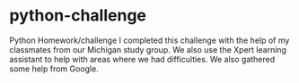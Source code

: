 # python-challenge
Python Homework/challenge
I completed this challenge with the help of my classmates from our Michigan study group. We also use the Xpert learning assistant to help with areas where we had difficulties. We also gathered some help from Google.
